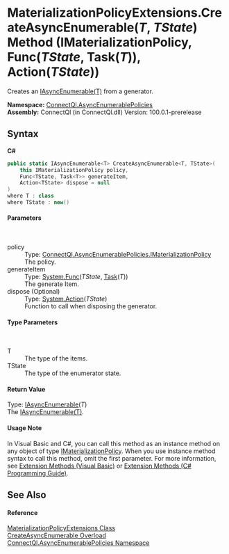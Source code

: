 # MaterializationPolicyExtensions.CreateAsyncEnumerable(*T*, *TState*) Method (IMaterializationPolicy, Func(*TState*, Task(*T*)), Action(*TState*))
 

Creates an <a href="T_ConnectQl_AsyncEnumerables_IAsyncEnumerable_1">IAsyncEnumerable(T)</a> from a generator.

**Namespace:**&nbsp;<a href="N_ConnectQl_AsyncEnumerablePolicies">ConnectQl.AsyncEnumerablePolicies</a><br />**Assembly:**&nbsp;ConnectQl (in ConnectQl.dll) Version: 100.0.1-prerelease

## Syntax

**C#**<br />
``` C#
public static IAsyncEnumerable<T> CreateAsyncEnumerable<T, TState>(
	this IMaterializationPolicy policy,
	Func<TState, Task<T>> generateItem,
	Action<TState> dispose = null
)
where T : class
where TState : new()

```


#### Parameters
&nbsp;<dl><dt>policy</dt><dd>Type: <a href="T_ConnectQl_AsyncEnumerablePolicies_IMaterializationPolicy">ConnectQl.AsyncEnumerablePolicies.IMaterializationPolicy</a><br />The policy.</dd><dt>generateItem</dt><dd>Type: <a href="http://msdn2.microsoft.com/en-us/library/bb549151" target="_blank">System.Func</a>(*TState*, <a href="http://msdn2.microsoft.com/en-us/library/dd321424" target="_blank">Task</a>(*T*))<br />The generate Item.</dd><dt>dispose (Optional)</dt><dd>Type: <a href="http://msdn2.microsoft.com/en-us/library/018hxwa8" target="_blank">System.Action</a>(*TState*)<br />Function to call when disposing the generator.</dd></dl>

#### Type Parameters
&nbsp;<dl><dt>T</dt><dd>The type of the items.</dd><dt>TState</dt><dd>The type of the enumerator state.</dd></dl>

#### Return Value
Type: <a href="T_ConnectQl_AsyncEnumerables_IAsyncEnumerable_1">IAsyncEnumerable</a>(*T*)<br />The <a href="T_ConnectQl_AsyncEnumerables_IAsyncEnumerable_1">IAsyncEnumerable(T)</a>.

#### Usage Note
In Visual Basic and C#, you can call this method as an instance method on any object of type <a href="T_ConnectQl_AsyncEnumerablePolicies_IMaterializationPolicy">IMaterializationPolicy</a>. When you use instance method syntax to call this method, omit the first parameter. For more information, see <a href="http://msdn.microsoft.com/en-us/library/bb384936.aspx">Extension Methods (Visual Basic)</a> or <a href="http://msdn.microsoft.com/en-us/library/bb383977.aspx">Extension Methods (C# Programming Guide)</a>.

## See Also


#### Reference
<a href="T_ConnectQl_AsyncEnumerablePolicies_MaterializationPolicyExtensions">MaterializationPolicyExtensions Class</a><br /><a href="Overload_ConnectQl_AsyncEnumerablePolicies_MaterializationPolicyExtensions_CreateAsyncEnumerable">CreateAsyncEnumerable Overload</a><br /><a href="N_ConnectQl_AsyncEnumerablePolicies">ConnectQl.AsyncEnumerablePolicies Namespace</a><br />